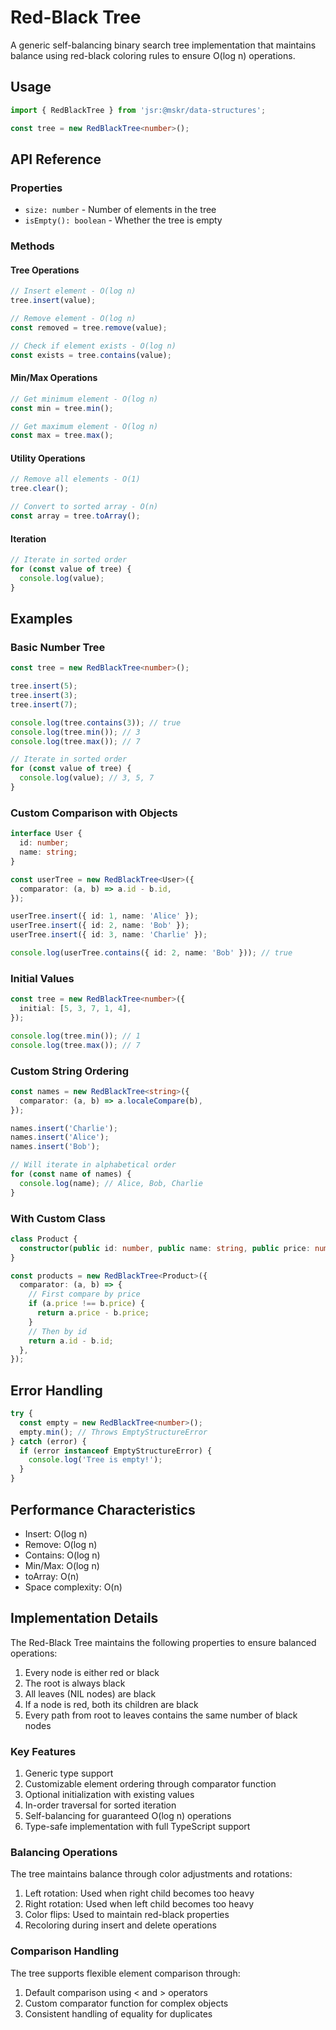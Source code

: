 # Red-Black Tree

A generic self-balancing binary search tree implementation that maintains balance using red-black coloring rules to ensure O(log n) operations.

## Usage

```typescript
import { RedBlackTree } from 'jsr:@mskr/data-structures';

const tree = new RedBlackTree<number>();
```

## API Reference

### Properties

- `size: number` - Number of elements in the tree
- `isEmpty(): boolean` - Whether the tree is empty

### Methods

#### Tree Operations

```typescript
// Insert element - O(log n)
tree.insert(value);

// Remove element - O(log n)
const removed = tree.remove(value);

// Check if element exists - O(log n)
const exists = tree.contains(value);
```

#### Min/Max Operations

```typescript
// Get minimum element - O(log n)
const min = tree.min();

// Get maximum element - O(log n)
const max = tree.max();
```

#### Utility Operations

```typescript
// Remove all elements - O(1)
tree.clear();

// Convert to sorted array - O(n)
const array = tree.toArray();
```

#### Iteration

```typescript
// Iterate in sorted order
for (const value of tree) {
  console.log(value);
}
```

## Examples

### Basic Number Tree

```typescript
const tree = new RedBlackTree<number>();

tree.insert(5);
tree.insert(3);
tree.insert(7);

console.log(tree.contains(3)); // true
console.log(tree.min()); // 3
console.log(tree.max()); // 7

// Iterate in sorted order
for (const value of tree) {
  console.log(value); // 3, 5, 7
}
```

### Custom Comparison with Objects

```typescript
interface User {
  id: number;
  name: string;
}

const userTree = new RedBlackTree<User>({
  comparator: (a, b) => a.id - b.id,
});

userTree.insert({ id: 1, name: 'Alice' });
userTree.insert({ id: 2, name: 'Bob' });
userTree.insert({ id: 3, name: 'Charlie' });

console.log(userTree.contains({ id: 2, name: 'Bob' })); // true
```

### Initial Values

```typescript
const tree = new RedBlackTree<number>({
  initial: [5, 3, 7, 1, 4],
});

console.log(tree.min()); // 1
console.log(tree.max()); // 7
```

### Custom String Ordering

```typescript
const names = new RedBlackTree<string>({
  comparator: (a, b) => a.localeCompare(b),
});

names.insert('Charlie');
names.insert('Alice');
names.insert('Bob');

// Will iterate in alphabetical order
for (const name of names) {
  console.log(name); // Alice, Bob, Charlie
}
```

### With Custom Class

```typescript
class Product {
  constructor(public id: number, public name: string, public price: number) {}
}

const products = new RedBlackTree<Product>({
  comparator: (a, b) => {
    // First compare by price
    if (a.price !== b.price) {
      return a.price - b.price;
    }
    // Then by id
    return a.id - b.id;
  },
});
```

## Error Handling

```typescript
try {
  const empty = new RedBlackTree<number>();
  empty.min(); // Throws EmptyStructureError
} catch (error) {
  if (error instanceof EmptyStructureError) {
    console.log('Tree is empty!');
  }
}
```

## Performance Characteristics

- Insert: O(log n)
- Remove: O(log n)
- Contains: O(log n)
- Min/Max: O(log n)
- toArray: O(n)
- Space complexity: O(n)

## Implementation Details

The Red-Black Tree maintains the following properties to ensure balanced operations:

1. Every node is either red or black
2. The root is always black
3. All leaves (NIL nodes) are black
4. If a node is red, both its children are black
5. Every path from root to leaves contains the same number of black nodes

### Key Features

1. Generic type support
2. Customizable element ordering through comparator function
3. Optional initialization with existing values
4. In-order traversal for sorted iteration
5. Self-balancing for guaranteed O(log n) operations
6. Type-safe implementation with full TypeScript support

### Balancing Operations

The tree maintains balance through color adjustments and rotations:

1. Left rotation: Used when right child becomes too heavy
2. Right rotation: Used when left child becomes too heavy
3. Color flips: Used to maintain red-black properties
4. Recoloring during insert and delete operations

### Comparison Handling

The tree supports flexible element comparison through:

1. Default comparison using < and > operators
2. Custom comparator function for complex objects
3. Consistent handling of equality for duplicates
